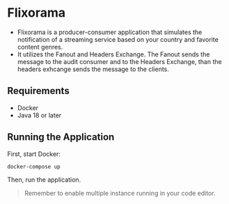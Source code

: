 # Flixorama

* Flixorama is a producer-consumer application that simulates the notification of a streaming service based on your country and favorite content genres.
* It utilizes the Fanout and Headers Exchange. The Fanout sends the message to the audit consumer and to the Headers Exchange, than the headers exhcange sends the message to the clients.

## Requirements
* Docker
* Java 18 or later

## Running the Application
First, start Docker:
```
docker-compose up
```
Then, run the application.
> Remember to enable multiple instance running in your code editor.

